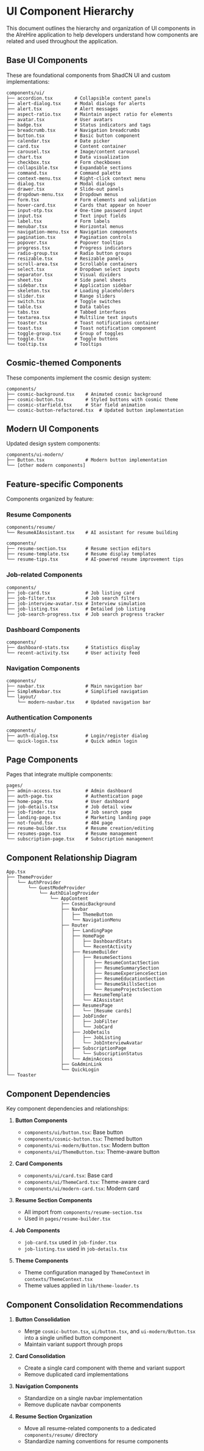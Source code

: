 # UI Component Hierarchy

This document outlines the hierarchy and organization of UI components in the AIreHire application to help developers understand how components are related and used throughout the application.

## Base UI Components

These are foundational components from ShadCN UI and custom implementations:

```
components/ui/
├── accordion.tsx        # Collapsible content panels
├── alert-dialog.tsx     # Modal dialogs for alerts
├── alert.tsx            # Alert messages
├── aspect-ratio.tsx     # Maintain aspect ratio for elements
├── avatar.tsx           # User avatars
├── badge.tsx            # Status indicators and tags
├── breadcrumb.tsx       # Navigation breadcrumbs
├── button.tsx           # Basic button component
├── calendar.tsx         # Date picker
├── card.tsx             # Content container
├── carousel.tsx         # Image/content carousel
├── chart.tsx            # Data visualization
├── checkbox.tsx         # Form checkboxes
├── collapsible.tsx      # Expandable sections
├── command.tsx          # Command palette
├── context-menu.tsx     # Right-click context menu
├── dialog.tsx           # Modal dialogs
├── drawer.tsx           # Slide-out panels
├── dropdown-menu.tsx    # Dropdown menus
├── form.tsx             # Form elements and validation
├── hover-card.tsx       # Cards that appear on hover
├── input-otp.tsx        # One-time password input
├── input.tsx            # Text input fields
├── label.tsx            # Form labels
├── menubar.tsx          # Horizontal menus
├── navigation-menu.tsx  # Navigation components
├── pagination.tsx       # Pagination controls
├── popover.tsx          # Popover tooltips
├── progress.tsx         # Progress indicators
├── radio-group.tsx      # Radio button groups
├── resizable.tsx        # Resizable panels
├── scroll-area.tsx      # Scrollable containers
├── select.tsx           # Dropdown select inputs
├── separator.tsx        # Visual dividers
├── sheet.tsx            # Side panel sheets
├── sidebar.tsx          # Application sidebar
├── skeleton.tsx         # Loading placeholders
├── slider.tsx           # Range sliders
├── switch.tsx           # Toggle switches
├── table.tsx            # Data tables
├── tabs.tsx             # Tabbed interfaces
├── textarea.tsx         # Multiline text inputs
├── toaster.tsx          # Toast notifications container
├── toast.tsx            # Toast notification component
├── toggle-group.tsx     # Group of toggles
├── toggle.tsx           # Toggle buttons
└── tooltip.tsx          # Tooltips
```

## Cosmic-themed Components

These components implement the cosmic design system:

```
components/
├── cosmic-background.tsx    # Animated cosmic background
├── cosmic-button.tsx        # Styled buttons with cosmic theme
├── cosmic-starfield.tsx     # Star field animation
└── cosmic-button-refactored.tsx  # Updated button implementation
```

## Modern UI Components

Updated design system components:

```
components/ui-modern/
├── Button.tsx               # Modern button implementation
└── [other modern components]
```

## Feature-specific Components

Components organized by feature:

### Resume Components
```
components/resume/
└── ResumeAIAssistant.tsx    # AI assistant for resume building

components/
├── resume-section.tsx       # Resume section editors
├── resume-template.tsx      # Resume display templates
└── resume-tips.tsx          # AI-powered resume improvement tips
```

### Job-related Components
```
components/
├── job-card.tsx             # Job listing card
├── job-filter.tsx           # Job search filters
├── job-interview-avatar.tsx # Interview simulation
├── job-listing.tsx          # Detailed job listing
└── job-search-progress.tsx  # Job search progress tracker
```

### Dashboard Components
```
components/
├── dashboard-stats.tsx      # Statistics display
└── recent-activity.tsx      # User activity feed
```

### Navigation Components
```
components/
├── navbar.tsx               # Main navigation bar
├── SimpleNavbar.tsx         # Simplified navigation
└── layout/
    └── modern-navbar.tsx    # Updated navigation bar
```

### Authentication Components
```
components/
├── auth-dialog.tsx          # Login/register dialog
└── quick-login.tsx          # Quick admin login
```

## Page Components

Pages that integrate multiple components:

```
pages/
├── admin-access.tsx         # Admin dashboard
├── auth-page.tsx            # Authentication page
├── home-page.tsx            # User dashboard
├── job-details.tsx          # Job detail view
├── job-finder.tsx           # Job search page
├── landing-page.tsx         # Marketing landing page
├── not-found.tsx            # 404 page
├── resume-builder.tsx       # Resume creation/editing
├── resumes-page.tsx         # Resume management
└── subscription-page.tsx    # Subscription management
```

## Component Relationship Diagram

```
App.tsx
├── ThemeProvider
│   └── AuthProvider
│       └── GuestModeProvider
│           └── AuthDialogProvider
│               └── AppContent
│                   ├── CosmicBackground
│                   ├── Navbar
│                   │   ├── ThemeButton
│                   │   └── NavigationMenu
│                   ├── Router
│                   │   ├── LandingPage
│                   │   ├── HomePage
│                   │   │   ├── DashboardStats
│                   │   │   └── RecentActivity
│                   │   ├── ResumeBuilder
│                   │   │   ├── ResumeSections
│                   │   │   │   ├── ResumeContactSection
│                   │   │   │   ├── ResumeSummarySection
│                   │   │   │   ├── ResumeExperienceSection
│                   │   │   │   ├── ResumeEducationSection
│                   │   │   │   ├── ResumeSkillsSection
│                   │   │   │   └── ResumeProjectsSection
│                   │   │   ├── ResumeTemplate
│                   │   │   └── AIAssistant
│                   │   ├── ResumesPage
│                   │   │   └── [Resume cards]
│                   │   ├── JobFinder
│                   │   │   ├── JobFilter
│                   │   │   └── JobCard
│                   │   ├── JobDetails
│                   │   │   ├── JobListing
│                   │   │   └── JobInterviewAvatar
│                   │   ├── SubscriptionPage
│                   │   │   └── SubscriptionStatus
│                   │   └── AdminAccess
│                   ├── GoAdminLink
│                   └── QuickLogin
└── Toaster
```

## Component Dependencies

Key component dependencies and relationships:

1. **Button Components**
   - `components/ui/button.tsx`: Base button
   - `components/cosmic-button.tsx`: Themed button
   - `components/ui-modern/Button.tsx`: Modern button
   - `components/ui/ThemeButton.tsx`: Theme-aware button

2. **Card Components**
   - `components/ui/card.tsx`: Base card
   - `components/ui/ThemeCard.tsx`: Theme-aware card
   - `components/ui/modern-card.tsx`: Modern card

3. **Resume Section Components**
   - All import from `components/resume-section.tsx`
   - Used in `pages/resume-builder.tsx`

4. **Job Components**
   - `job-card.tsx` used in `job-finder.tsx`
   - `job-listing.tsx` used in `job-details.tsx`

5. **Theme Components**
   - Theme configuration managed by `ThemeContext` in `contexts/ThemeContext.tsx`
   - Theme values applied in `lib/theme-loader.ts`

## Component Consolidation Recommendations

1. **Button Consolidation**
   - Merge `cosmic-button.tsx`, `ui/button.tsx`, and `ui-modern/Button.tsx` into a single unified button component
   - Maintain variant support through props

2. **Card Consolidation**
   - Create a single card component with theme and variant support
   - Remove duplicated card implementations

3. **Navigation Components**
   - Standardize on a single navbar implementation
   - Remove duplicate navbar components

4. **Resume Section Organization**
   - Move all resume-related components to a dedicated `components/resume/` directory
   - Standardize naming conventions for resume components